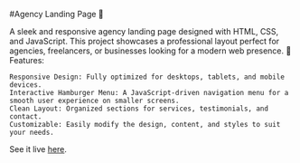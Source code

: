 #Agency Landing Page 🌟

A sleek and responsive agency landing page designed with HTML, CSS, and JavaScript. This project showcases a professional layout perfect for agencies, freelancers, or businesses looking for a modern web presence.
🚀 Features:

    Responsive Design: Fully optimized for desktops, tablets, and mobile devices.
    Interactive Hamburger Menu: A JavaScript-driven navigation menu for a smooth user experience on smaller screens.
    Clean Layout: Organized sections for services, testimonials, and contact.
    Customizable: Easily modify the design, content, and styles to suit your needs.

See it live [here](https://anwarmadani.github.io/agency-landing-page/).
